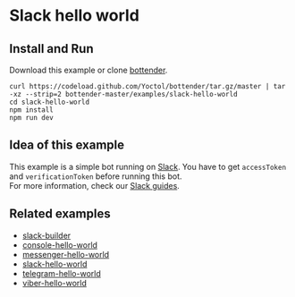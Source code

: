 # Slack hello world

## Install and Run

Download this example or clone [bottender](https://github.com/Yoctol/bottender).

```
curl https://codeload.github.com/Yoctol/bottender/tar.gz/master | tar -xz --strip=2 bottender-master/examples/slack-hello-world
cd slack-hello-world
npm install
npm run dev
```

## Idea of this example

This example is a simple bot running on [Slack](https://slack.com/). You have to
get `accessToken` and `verificationToken` before running this bot.\
For more information, check our [Slack guides](https://bottender.js.org/docs/Platforms-Slack).

## Related examples

* [slack-builder](../slack-builder)
* [console-hello-world](../console-hello-world)
* [messenger-hello-world](../messenger-hello-world)
* [slack-hello-world](../slack-hello-world)
* [telegram-hello-world](../telegram-hello-world)
* [viber-hello-world](../viber-hello-world)

